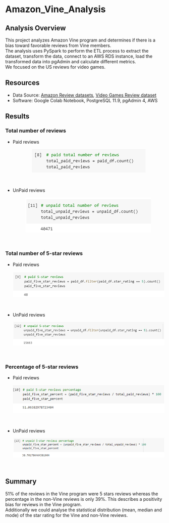 # Amazon_Vine_Analysis

## Analysis Overview
This project analyzes Amazon Vine program and determines if there is a bias toward favorable reviews from Vine members.\
The analysis uses PySpark to perform the ETL process to extract the dataset, transform the data, connect to an AWS RDS instance, load the transformed data into pgAdmin and calculate different metrics.\
We focused on the US reviews for video games.

## Resources
- Data Source: [Amazon Review datasets](https://s3.amazonaws.com/amazon-reviews-pds/tsv/index.txt), [Video Games Review dataset](https://s3.amazonaws.com/amazon-reviews-pds/tsv/amazon_reviews_us_Video_Games_v1_00.tsv.gz)
- Software: Google Colab Notebook, PostgreSQL 11.9, pgAdmin 4, AWS

## Results
### Total number of reviews
- Paid reviews <p align="center">
    <img src="https://github.com/Diana7e/Amazon_Vine_Analysis/blob/9e25d6c38dcd5033ca3be82c3bcdc0e8959abe6b/pic/Total%20paid%20.png"> 
</p>

<br>

- UnPaid reviews <p align="center">
    <img src="https://github.com/Diana7e/Amazon_Vine_Analysis/blob/9e25d6c38dcd5033ca3be82c3bcdc0e8959abe6b/pic/total%20unpaid.png"> 
</p>
<br>

### Total number of 5-star reviews
- Paid reviews <p align="center">
    <img src="https://github.com/Diana7e/Amazon_Vine_Analysis/blob/9e25d6c38dcd5033ca3be82c3bcdc0e8959abe6b/pic/pad%205%20star.png"> 
</p>

<br>

- UnPaid reviews <p align="center">
    <img src="https://github.com/Diana7e/Amazon_Vine_Analysis/blob/9e25d6c38dcd5033ca3be82c3bcdc0e8959abe6b/pic/unpaid%205%20star.png"> 
</p>
<br>

### Percentage of 5-star reviews
- Paid reviews <p align="center">
    <img src="https://github.com/Diana7e/Amazon_Vine_Analysis/blob/9e25d6c38dcd5033ca3be82c3bcdc0e8959abe6b/pic/paid%205%20%25.png"> 
</p>

<br>

- UnPaid reviews <p align="center">
    <img src="https://github.com/Diana7e/Amazon_Vine_Analysis/blob/9e25d6c38dcd5033ca3be82c3bcdc0e8959abe6b/pic/unpaid%205%20%25.png"> 
</p>
<br>

## Summary
51% of the reviews in the Vine program were 5 stars reviews whereas the percentage in the non-Vine reviews is only 39%. This describes a positivity bias for reviews in the Vine program.\
Additionally we could analyse the statistical distribution (mean, median and mode) of the star rating for the Vine and non-Vine reviews.